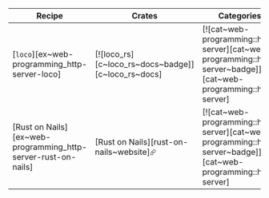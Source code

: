 | Recipe | Crates | Categories |
|--------|--------|------------|
| [`loco`][ex~web-programming_http-server-loco] | [![loco_rs][c~loco_rs~docs~badge]][c~loco_rs~docs] | [![cat~web-programming::http-server][cat~web-programming::http-server~badge]][cat~web-programming::http-server] |
| [Rust on Nails][ex~web-programming_http-server-rust-on-nails] | [Rust on Nails][rust-on-nails~website]⮳ | [![cat~web-programming::http-server][cat~web-programming::http-server~badge]][cat~web-programming::http-server] |

<div class="hidden">
</div>
